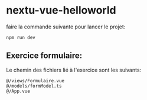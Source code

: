# nextu-vue-helloworld

faire la commande suivante pour lancer le projet:

```
npm run dev
```

## Exercice formulaire:

Le chemin des fichiers lié à l'exercice sont les suivants:

```
@/views/Formulaire.vue
@/models/formModel.ts
@/App.vue
```
